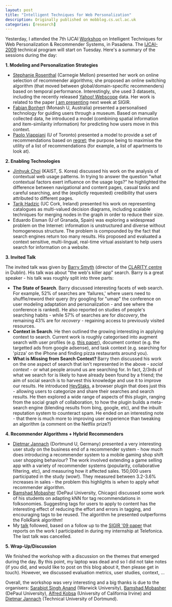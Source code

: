 ```yaml
---
layout: post
title: "Intelligent Techniques for Web Personalization"
description: Originally published on mobblog.cs.ucl.ac.uk
categories: [research]
---
```


Yesterday, I attended the 7th IJCAI [Workshop](http://www.dcs.warwick.ac.uk/~ssanand/itwp09/) on Intelligent Techniques for Web Personalization & Recommender Systems, in Pasadena. The [IJCAI-2009](http://ijcai-09.org/index.html) technical program will start on Tuesday. Here's a summary of the sessions during the day:

<strong>1. Modeling and Personalization Strategies</strong>
* <a href="http://www.cs.cmu.edu/~srosenth/">Stephanie Rosenthal</a> (Carnegie Mellon) presented her work on online selection of recommender algorithms; she proposed an online switching algorithm (that moved between global/domain-specific recommenders) based on temporal performance. Interestingly, she used 3 datasets, including the recently released <a href="http://mobblog.cs.ucl.ac.uk/2009/05/05/yahoo-datasets-webscope/">Yahoo! Webscope</a> data. Her work is related to the paper <a href="http://mobblog.cs.ucl.ac.uk/2009/04/28/temporal-collaborative-filtering/">I am presenting</a> next week at SIGIR.
* <a href="http://www.csse.monash.edu.au/~fabianb/">Fabian Bonher</a>t (Monash U, Australia) presented a personalised technology for guiding users through a museum. Based on manually collected data, he introduced a model (combining spatial information and item-similarity information) for predicting how users move in this context.
* <a href="http://www.cs.toronto.edu/~paolo/">Paolo Viappiani</a> (U of Toronto) presented a model to provide a set of recommendations based on <a href="http://en.wikipedia.org/wiki/Regret_(decision_theory)">regret</a>; the purpose being to maximise the utility of a list of recommendations (for example, a list of apartments to look at).

<strong>2. Enabling Technologies</strong>

* <a href="http://vega.icu.ac.kr/~demon/">Jinhyuk Choi</a> (KAIST, S. Korea) discussed his work on the analysis of contextual web usage patterns. In trying to answer the question "what contextual factors exert influence on the usage logs?&#8221; he highlighted the difference between navigational and content pages, casual tasks and careful searching, and the (explictly requested) credibility that users attributed to different pages.
* <a href="http://4c.ucc.ie/~thadzic/">Tarik Hadzic</a> (UC Cork, Ireland) presented his work on representing catalogues as multi-valued decision diagrams, including scalable techniques for merging nodes in the graph in order to reduce their size.
* Eduardo Eisman (U of Granada, Spain) was exploring a widespread problem on the Internet: information is unstructured and diverse without homogeneous structure. The problem is compounded by the fact that search engines return too many results. His proposed and evaluated a context sensitive, multi-lingual, real-time virtual assistant to help users search for information on a website.

<strong>3. Invited Talk</strong>

The invited talk was given by <a href="http://twitter.com/barrysmyth">Barry Smyth</a> (director of the <a href="http://www.csi.ucd.ie/users/barry-smyth">CLARITY centre</a> in Dublin). His talk was about "the web's killer app" search. Barry is a great speaker - his talk was roughly split into three parts:

* <strong>The State of Search</strong>. Barry discussed interesting facets of web search. For example, 52% of searches are 'failures,' where users need to shuffle/reword their query (try googling for "umap" the conference on user modeling adaptation and personalization - and see where the conference is ranked).  He also reported on studies of people's searching habits - while 57% of searches are for <em>discovery</em>, the remaining 43% are for <em>recovery</em> - regaining access to previously visited resources.
* <strong>Context in Search</strong>. He then outlined the growing interesting in applying context to search. Current work is roughly categorised into augment search with user profiles (e.g. <a href="http://people.csail.mit.edu/teevan/work/publications/papers/sigir05.pdf">this paper</a>), document context (e.g. the targetted ads from google adsense), and task context (e.g. searching for 'pizza' on the iPhone and finding pizza restaurants around you).
* <strong>What is Missing from Search Context? </strong>Barry then discussed his work on the one aspect of search that isn't represented in the above - <em>social context - </em>or what people around us are searching for. In fact, 2/3rds of what we search for is likely to have already been found by a friend; the aim of social search is to harvest this knowledge and use it to improve our results. He introduced <a href="http://heystaks.com/">HeyStaks</a>, a browser plugin that does just this - allowing users to categorize and share their searches and search results. He then explored a wide range of aspects of this plugin, ranging from the social graph of collaboration, to how the plugin builds a meta-search engine (blending results from bing, google, etc), and the inbuilt reputation system to counteract spam. He ended on an interesting note - that there is much more to improving user experience than tweaking an algorithm (a comment on the Netflix prize?)

<strong>4. Recommender Algorithms + Hybrid Recommenders</strong>

* <a href="http://www.cs.uni-dortmund.de/nps/de/Home/Personen/J/Jannach__Dietmar.html">Dietmar Jannach</a> (Dortmund U, Germany) presented a very interesting user study on the business end of a recommender system - how much does introducing a recommender system to a mobile gaming shop shift user shopping behaviour? The work involved extending a game selling app with a variety of recommender systems (popularity, collaborative filtering, etc), and measuring how it affected sales. 150,000 users participated in the study (wow!). They measured between 3.2-3.6% increases in sales - the problem this highlights is <em>when</em> to apply <em>what</em> recommender algorithm.
* <a href="http://maya.cs.depaul.edu/~mobasher/">Bamshad Mobasher</a> (DePaul University, Chicago) discussed some work of his students on adapting kNN for tag recommendations in folksonomies. Suggesting tags for users to apply to content has the interesting effect of reducing the effort and errors in tagging, and encouraging tags to be reused. The algorithm he presented outperforms the FolkRank algorithm!
* My <a href="http://www.slideshare.net/neal.lathia/ijcai-workshop-presentation">talk</a> followed, based on a follow up to the <a href="http://technocalifornia.blogspot.com/2009/05/wisdom-of-few.html">SIGIR '09 paper</a> that reports on the work I participated in during my internship at Telefonica. The last talk was cancelled.

<strong>5. Wrap-Up/Discussion</strong>

We finished the workshop with a discussion on the themes that emerged during the day. By this point, my laptop was dead and so I did not take notes (if you did, and would like to post on this blog about it, then please get in touch). However, we discussed evaluation metrics, user studies, context, ...

Overall, the workshop was very interesting and a big thanks is due to the organisers: <a href="http://www2.warwick.ac.uk/fac/sci/dcs/people/Sarabjot_Anand/">Sarabjot Singh Anand</a> (Warwick University), <a href="http://maya.cs.depaul.edu/%7Emobasher/">Bamshad Mobasher</a> (DePaul University), <a href="http://www.ics.uci.edu/%7Ekobsa/">Alfred Kobsa</a> (University of California Irvine) and <a href="http://ls13-www.cs.uni-dortmund.de/dietmar/index.html">Dietmar Jannach</a> (Technical University of Dortmund).

